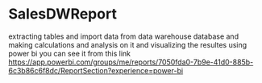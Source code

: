 # SalesDWReport
extracting tables and import data from data warehouse database and making calculations and analysis on it and visualizing the resultes using power bi you can see it from this link https://app.powerbi.com/groups/me/reports/7050fda0-7b9e-41d0-885b-6c3b86c6f8dc/ReportSection?experience=power-bi
